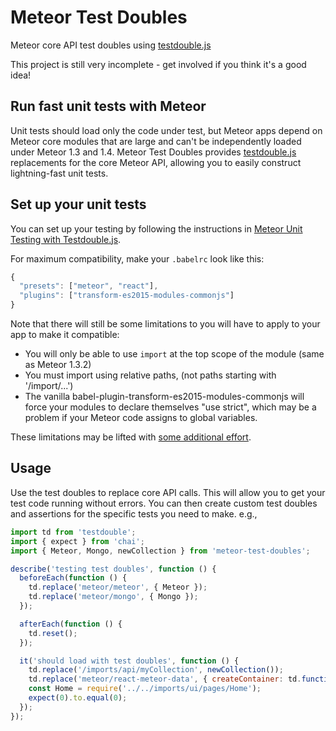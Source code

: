 # Meteor Test Doubles

Meteor core API test doubles using [testdouble.js](https://github.com/testdouble/testdouble.js)

This project is still very incomplete - get involved if you think it's a good idea!

## Run fast unit tests with Meteor

Unit tests should load only the code under test, but Meteor apps depend on Meteor core modules that are large and can't be independently loaded under Meteor 1.3 and 1.4. Meteor Test Doubles provides [testdouble.js](https://github.com/testdouble/testdouble.js) replacements for the core Meteor API, allowing you to easily construct lightning-fast unit tests. 

## Set up your unit tests

You can set up your testing by following the instructions in [Meteor Unit Testing with Testdouble.js](http://www.east5th.co/blog/2016/05/02/meteor-unit-testing-with-testdoublejs/).

For maximum compatibility, make your `.babelrc` look like this:

```js
{
  "presets": ["meteor", "react"],
  "plugins": ["transform-es2015-modules-commonjs"]
}
```

Note that there will still be some limitations to you will have to apply to your app to make it compatible:

* You will only be able to use `import` at the top scope of the module (same as Meteor 1.3.2)
* You must import using relative paths, (not paths starting with '/import/...')
* The vanilla babel-plugin-transform-es2015-modules-commonjs will force your modules to declare themselves "use strict", which may be a problem if your Meteor code assigns to global variables.

These limitations may be lifted with [some additional effort](https://forums.meteor.com/t/announcing-meteor-1-3-4-1-and-1-4-beta-1/25460/8?u=rdickert).

## Usage

Use the test doubles to replace core API calls. This will allow you to get your test code running without errors. You can then create custom test doubles and assertions for the specific tests you need to make. e.g.,

```js
import td from 'testdouble';
import { expect } from 'chai';
import { Meteor, Mongo, newCollection } from 'meteor-test-doubles';

describe('testing test doubles', function () {
  beforeEach(function () {
    td.replace('meteor/meteor', { Meteor });
    td.replace('meteor/mongo', { Mongo });
  });

  afterEach(function () {
    td.reset();
  });

  it('should load with test doubles', function () {
    td.replace('/imports/api/myCollection', newCollection());
    td.replace('meteor/react-meteor-data', { createContainer: td.function('createContainer') });
    const Home = require('../../imports/ui/pages/Home');
    expect(0).to.equal(0);
  });
});
```
